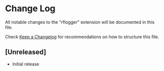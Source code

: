 # Change Log

All notable changes to the "rflogger" extension will be documented in this file.

Check [Keep a Changelog](http://keepachangelog.com/) for recommendations on how to structure this file.

## [Unreleased]

- Initial release